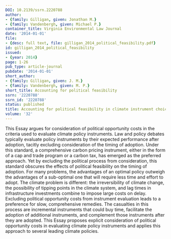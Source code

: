 ```yaml
---
DOI: 10.2139/ssrn.2220788
author:
- {family: Gilligan, given: Jonathan M.}
- {family: Vandenbergh, given: Michael P.}
container_title: Virginia Environmental Law Journal
date: '2014-01-01'
file:
- {desc: full text, file: gilligan_2014_political_feasibility.pdf}
id: gilligan_2014_political_feasibility
issued:
- {year: 2014}
page: 1-26
pub_type: article-journal
pubdate: '2014-01-01'
short_author:
- {family: Gilligan, given: J. M.}
- {family: Vandenbergh, given: M. P.}
short_title: Accounting for political feasibility
ssrn: '2220788'
ssrn_id: '2220788'
status: published
title: Accounting for political feasibility in climate instrument choice
volume: '32'
---
```

This Essay argues for consideration of political opportunity costs in the criteria used to evaluate climate policy instruments. Law and policy debates typically evaluate policy instruments by their expected performance after adoption, tacitly excluding consideration of the timing of adoption. Under this standard, a comprehensive carbon pricing instrument, either in the form of a cap and trade program or a carbon tax, has emerged as the preferred approach. Yet by excluding the political process from consideration, this standard obscures the effects of political feasibility on the timing of adoption. For many problems, the advantages of an optimal policy outweigh the advantages of a sub-optimal one that will require less time and effort to adopt. The climate problem is different: the irreversibility of climate change, the possibility of tipping points in the climate system, and lag times in infrastructure investments combine to impose large costs on delay. Excluding political opportunity costs from instrument evaluation leads to a preference for slow, comprehensive remedies. The casualties in this process are incremental instruments that could buy time, facilitate the adoption of additional instruments, and complement those instruments after they are adopted. This Essay proposes explicit consideration of political opportunity costs in evaluating climate policy instruments and applies this approach to several leading climate policies.
